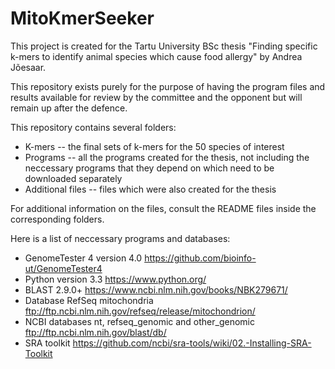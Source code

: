 # MitoKmerSeeker

This project is created for the Tartu University BSc thesis "Finding specific k-mers to identify animal species which cause food allergy" by Andrea Jõesaar.

This repository exists purely for the purpose of having the program files and results available for review  by the committee and the opponent but will remain up after the defence.

This repository contains several folders:
* K-mers -- the final sets of k-mers for the 50 species of interest
* Programs -- all the programs created for the thesis, not including the neccessary programs that they depend on which need to be downloaded separately
* Additional files -- files which were also created for the thesis 

For additional information on the files, consult the README files inside the corresponding folders.

Here is a list of neccessary programs and databases:
* GenomeTester 4 version 4.0 https://github.com/bioinfo-ut/GenomeTester4
* Python version 3.3 https://www.python.org/
* BLAST 2.9.0+ https://www.ncbi.nlm.nih.gov/books/NBK279671/
* Database RefSeq mitochondria ftp://ftp.ncbi.nlm.nih.gov/refseq/release/mitochondrion/
* NCBI databases nt, refseq_genomic and other_genomic ftp://ftp.ncbi.nlm.nih.gov/blast/db/
* SRA toolkit https://github.com/ncbi/sra-tools/wiki/02.-Installing-SRA-Toolkit
